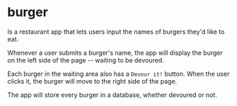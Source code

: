 # burger

 Is a restaurant app that lets users input the names of burgers they'd like to eat.

 Whenever a user submits a burger's name, the app will display the burger on the left side of the page -- waiting to be devoured.

 Each burger in the waiting area also has a `Devour it!` button. When the user clicks it, the burger will move to the right side of the page.

 The app will store every burger in a database, whether devoured or not.
